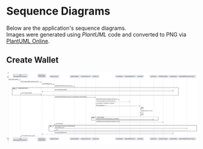 # Sequence Diagrams

Below are the application's sequence diagrams.  
Images were generated using _PlantUML_ code and converted to PNG via [PlantUML Online](https://www.plantuml.com/plantuml/uml).

## Create Wallet

![createWallet](./sequence-diagrams/create-wallet-1.svg)
